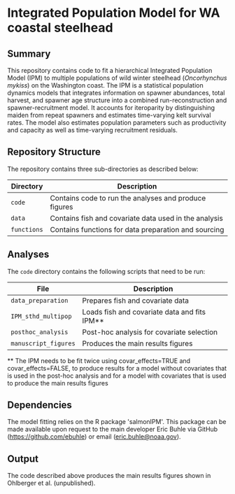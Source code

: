 # Integrated Population Model for WA coastal steelhead

## Summary
This repository contains code to fit a hierarchical Integrated Population Model (IPM) to multiple populations of wild winter steelhead (_Oncorhynchus mykiss_) on the Washington coast. The IPM is a statistical population dynamics models that integrates information on spawner abundances, total harvest, and spawner age structure into a combined run-reconstruction and spawner-recruitment model. It accounts for iteroparity by distinguishing maiden from repeat spawners and estimates time-varying kelt survival rates. The model also estimates population parameters such as productivity and capacity as well as time-varying recruitment residuals.

## Repository Structure 
The repository contains three sub-directories as described below:

| Directory   | Description                                           |
| ----------- | ----------------------------------------------------- |
| `code`      | Contains code to run the analyses and produce figures |
| `data`      | Contains fish and covariate data used in the analysis |
| `functions` | Contains functions for data preparation and sourcing  |

## Analyses
The `code` directory contains the following scripts that need to be run:

| File                 | Description                                  |
| -------------------- | -------------------------------------------- |
| `data_preparation`   | Prepares fish and covariate data             |
| `IPM_sthd_multipop`  | Loads fish and covariate data and fits IPM** |
| `posthoc_analysis`   | Post-hoc analysis for covariate selection    |
| `manuscript_figures` | Produces the main results figures            |

** The IPM needs to be fit twice using covar_effects=TRUE and covar_effects=FALSE, to produce results for a model without covariates that is used in the post-hoc analysis and for a model with covariates that is used to produce the main results figures 

## Dependencies
The model fitting relies on the R package 'salmonIPM'. This package can be made available upon request to the main developer Eric Buhle via GitHub (https://github.com/ebuhle) or email (<eric.buhle@noaa.gov>).

## Output
The code described above produces the main results figures shown in Ohlberger et al. (unpublished).
